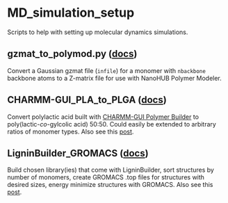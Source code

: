 # MD_simulation_setup

Scripts to help with setting up molecular dynamics simulations.

## gzmat_to_polymod.py ([docs](https://github.com/bnovak1/MD_simulation_setup/wiki/gzmat_to_polymod.py))

Convert a Gaussian gzmat file (```infile```) for a monomer with ```nbackbone``` backbone atoms to a Z-matrix file for use with NanoHUB Polymer Modeler.

## CHARMM-GUI_PLA_to_PLGA ([docs](https://github.com/bnovak1/MD_simulation_setup/wiki/CHARMM-GUI_PLA_to_PLGA))

Convert polylactic acid built with <a href="https://www.charmm-gui.org/?doc=input/polymer">CHARMM-GUI Polymer Builder</a> to poly(lactic-*co*-gylcolic acid) 50:50. Could easily be extended to arbitrary ratios of monomer types. Also see this [post](https://wp.me/p9QWVm-2F).

## LigninBuilder_GROMACS ([docs](https://github.com/bnovak1/MD_simulation_setup/wiki/LigninBuilder_GROMACS))

Build chosen library(ies) that come with LigninBuilder, sort structures by number of monomers, create GROMACS .top files for structures with desired sizes, energy minimize structures with GROMACS. Also see this [post](https://wp.me/p9QWVm-3x).
